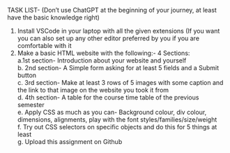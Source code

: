 TASK LIST- (Don’t use ChatGPT at the beginning of your journey, at least have the basic knowledge right)

1. Install VSCode in your laptop with all the given extensions (If you want you can also set up any other editor preferred by you if you are comfortable with it
2. Make a basic HTML website with the following:-
   4 Sections:<br>
      a.1st section- Introduction about your website and yourself<br>
      b. 2nd section- A Simple form asking for at least 5 fields and a Submit button<br>
      c. 3rd section- Make at least 3 rows of 5 images with some caption and the link to that image on the website you took it from<br>
      d. 4th section- A table for the course time table of the previous semester<br>
      e. Apply CSS as much as you can- Background colour, div colour, dimensions, alignments, play with the font styles/families/size/weight<br>
      f. Try out CSS selectors on specific objects and do this for 5 things at least<br>
      g. Upload this assignment on Github<br>
